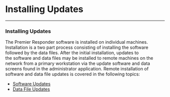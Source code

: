 # Installing Updates

***

### **Installing Updates**

The Premier Responder software is installed on individual machines.&#x20;\
Installation is a two part process consisting of installing the software\
followed by the data files.  After the initial installation, updates to\
the software and data files may be installed to remote machines on the\
network from a primary workstation via the update software and data\
screens found in the administrator application.  Remote installation of\
software and data file updates is covered in the following topics:

* [Software Updates](<Installing Software Updates.md>)
* [Data File Updates](<Installing Data File Updates.md>)
